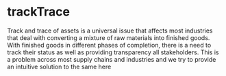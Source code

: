 # trackTrace
Track and trace of assets is a universal issue that affects most industries that deal with converting a mixture of raw materials into finished goods. With finished goods in different phases of completion, there is a need to track their status as well as providing transparency all stakeholders. This is a problem across most supply chains and industries and we try to provide an intuitive solution to the same here

